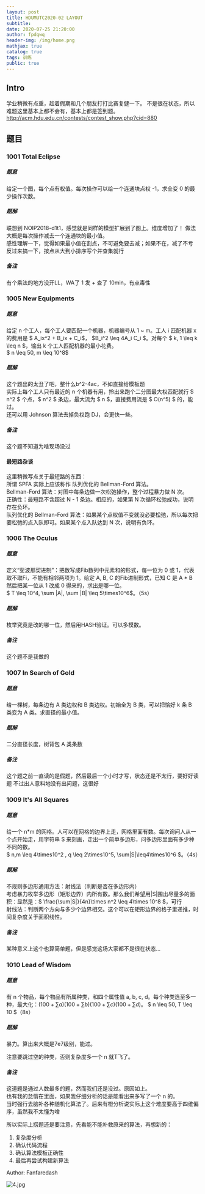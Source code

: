 ```yaml
---
layout: post
title: HDUMUTC2020-02 LAYOUT
subtitle: 
date: 2020-07-25 21:20:00
author: fpdqwq
header-img: /img/home.png
mathjax: true
catalog: true
tags: 训练
public: true
---
```


## Intro
学业稍微有点重，趁着假期和几个朋友打打比赛复健一下。
不是很在状态，所以难题这里基本上都不会有，基本上都是签到题。
http://acm.hdu.edu.cn/contests/contest_show.php?cid=880

## 题目
### 1001 Total Eclipse
##### 题意
给定一个图，每个点有权值。每次操作可以给一个连通块点权 -1，求全变 0 的最少操作次数。
##### 题解
联想到 NOIP2018-d1t1，感觉就是同样的模型扩展到了图上。维度增加了！
做法大概是每次操作减去一个连通块的最小值。  
感性理解一下，觉得如果最小值在割点，不可避免要去减；如果不在，减了不亏
反过来搞一下，按点从大到小排序写个并查集就行
##### 备注
有个乘法的地方没开LL，WA了 1 发 + 查了 10min，有点毒性

### 1005 New Equipments
##### 题意
给定 n 个工人，每个工人要匹配一个机器，机器编号从 1 ~ m。工人 i 匹配机器 x 的费用是 $ A_ix^2 + B_ix + C_i$， $B_i^2 \leq 4A_i C_i $。对每个 $ k, 1 \leq k \leq n $，输出 k 个工人匹配机器的最小花费。  
$ n \leq 50, m \leq 10^8$
##### 题解
这个题出的太丑了吧，整什么b^2-4ac，不如直接给模板题  
实际上每个工人只有最近的 n 个机器有用，拎出来跑个二分图最大权匹配就行
$ n^2 $ 个点，$ n^2 $ 条边，最大流为 $ n $，直接费用流是 $ O(n^5) $ 的，能过。  
还可以用 Johnson 算法去掉负权跑 DJ，会更快一些。
##### 备注
这个题不知道为啥现场没过
#### 最短路杂谈
这里稍微写点关于最短路的东西：  
所谓 SPFA 实际上应该称作 队列优化的 Bellman-Ford 算法。  
Bellman-Ford 算法：对图中每条边做一次松弛操作，整个过程暴力做 N 次。  
正确性：最短路不含超过 N - 1 条边。相应的，如果第 N 次循环松弛成功，说明存在负环。  
队列优化的 Bellman-Ford 算法：如果某个点权值不变就没必要松弛，所以每次把要松弛的点入队即可。如果某个点入队达到 N 次，说明有负环。

### 1006 The Oculus
##### 题意
定义“斐波那契进制”：把数写成Fib数列中元素和的形式，每一位为 0 或 1，代表取不取Fi，不能有相邻两项为 1。给定 A, B, C 的Fib进制形式，已知 C 是 A * B 然后把某一位从 1 改成 0 得来的，求出是哪一位。  
$ T \leq 10^4, \sum |A|, \sum |B| \leq 5\times10^6$。（5s）
##### 题解
枚举究竟是改的哪一位，然后用HASH验证。可以多模数。
##### 备注
这个题不是我做的

### 1007 In Search of Gold
##### 题意
给一棵树，每条边有 A 类边权和 B 类边权。初始全为 B 类，可以把恰好 k 条 B 类变为 A 类。求直径的最小值。
##### 题解
二分直径长度，树背包 A 类条数
##### 备注
这个题之前一直读的是假题，然后最后一个小时才写，状态还是不太行，要好好读题
不过出人意料地没有出问题，这很好

### 1009 It's All Squares
##### 题意
给一个 n*m 的网格。人可以在网格的边界上走，网格里面有数。每次询问人从一个点开始走，用字符串 S 来刻画，走出一个简单多边形，问多边形里面有多少种不同的数。  
$ n,m \leq 4\times10^2 , q \leq 2\times10^5, \sum|S|\leq4\times10^6 $。（4s）
##### 题解
不规则多边形通用方法：射线法（判断是否在多边形内）  
考虑暴力枚举多边形（矩形边界）内所有数。那么我们希望用|S|围出尽量多的面积：显然是：$ \frac{\sum|S|}{4n}\times n^2 \leq 4\times 10^8 $，可行  
射线法：判断两个方向与多少个边界相交。这个可以在矩形边界的格子里递推，时间复杂度关于面积线性。
##### 备注
某种意义上这个也算简单题，但是感觉这场大家都不是很在状态...

### 1010 Lead of Wisdom
##### 题意
有 n 个物品，每个物品有所属种类，和四个属性值 a, b, c, d。每个种类选至多一种，最大化：$(100 + \sum a)(100 + \sum b)(100 + \sum c)(100 + \sum d)$。
$ n \leq 50, T \leq 10 $（8s）
##### 题解
暴力。算出来大概是7e7级别，能过。

注意要跳过空的种类，否则复杂度多一个 n 就T飞了。
##### 备注
这道题是通过人数最多的题，然而我们还是没过。原因如上。  
也有我的怠惰在里面，如果我仔细分析的话是能看出来多写了一个 n 的。  
当时强行去脑补各种随机化算法了。后来有橙分析说实际上这个难度要高于四维偏序，虽然我不太懂为啥

所以实际上捞题还是要注意，先看能不能补救原来的算法，再想新的：
1. 复杂度分析
2. 确认代码流程
3. 确认算法模板正确性
4. 最后再尝试构建新算法

Author: Fanfaredash

![4.jpg](/img/ACGN/4.jpg)